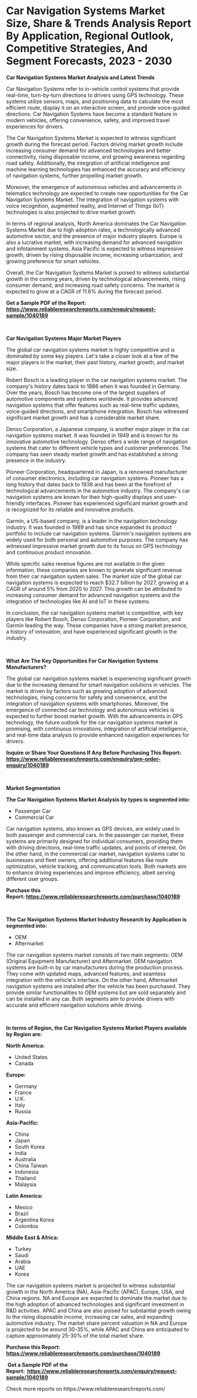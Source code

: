 <p><h1>Car Navigation Systems Market Size, Share & Trends Analysis Report By Application, Regional Outlook, Competitive Strategies, And Segment Forecasts, 2023 - 2030</h1></p><p><strong>Car Navigation Systems Market Analysis and Latest Trends</strong></p>
<p><p>Car Navigation Systems refer to in-vehicle control systems that provide real-time, turn-by-turn directions to drivers using GPS technology. These systems utilize sensors, maps, and positioning data to calculate the most efficient route, display it on an interactive screen, and provide voice-guided directions. Car Navigation Systems have become a standard feature in modern vehicles, offering convenience, safety, and improved travel experiences for drivers.</p><p>The Car Navigation Systems Market is expected to witness significant growth during the forecast period. Factors driving market growth include increasing consumer demand for advanced technologies and better connectivity, rising disposable income, and growing awareness regarding road safety. Additionally, the integration of artificial intelligence and machine learning technologies has enhanced the accuracy and efficiency of navigation systems, further propelling market growth.</p><p>Moreover, the emergence of autonomous vehicles and advancements in telematics technology are expected to create new opportunities for the Car Navigation Systems Market. The integration of navigation systems with voice recognition, augmented reality, and Internet of Things (IoT) technologies is also projected to drive market growth.</p><p>In terms of regional analysis, North America dominates the Car Navigation Systems Market due to high adoption rates, a technologically advanced automotive sector, and the presence of major industry players. Europe is also a lucrative market, with increasing demand for advanced navigation and infotainment systems. Asia Pacific is expected to witness impressive growth, driven by rising disposable income, increasing urbanization, and growing preference for smart vehicles.</p><p>Overall, the Car Navigation Systems Market is poised to witness substantial growth in the coming years, driven by technological advancements, rising consumer demand, and increasing road safety concerns. The market is expected to grow at a CAGR of 11.6% during the forecast period.</p></p>
<p><strong>Get a Sample PDF of the Report:&nbsp; <a href="https://www.reliableresearchreports.com/enquiry/request-sample/1040189">https://www.reliableresearchreports.com/enquiry/request-sample/1040189</a></strong></p>
<p>&nbsp;</p>
<p><strong>Car Navigation Systems Major Market Players</strong></p>
<p><p>The global car navigation systems market is highly competitive and is dominated by some key players. Let's take a closer look at a few of the major players in the market, their past history, market growth, and market size.</p><p>Robert Bosch is a leading player in the car navigation systems market. The company's history dates back to 1886 when it was founded in Germany. Over the years, Bosch has become one of the largest suppliers of automotive components and systems worldwide. It provides advanced navigation systems that offer features such as real-time traffic updates, voice-guided directions, and smartphone integration. Bosch has witnessed significant market growth and has a considerable market share.</p><p>Denso Corporation, a Japanese company, is another major player in the car navigation systems market. It was founded in 1949 and is known for its innovative automotive technology. Denso offers a wide range of navigation systems that cater to different vehicle types and customer preferences. The company has seen steady market growth and has established a strong presence in the industry.</p><p>Pioneer Corporation, headquartered in Japan, is a renowned manufacturer of consumer electronics, including car navigation systems. Pioneer has a long history that dates back to 1938 and has been at the forefront of technological advancements in the automotive industry. The company's car navigation systems are known for their high-quality displays and user-friendly interfaces. Pioneer has experienced significant market growth and is recognized for its reliable and innovative products.</p><p>Garmin, a US-based company, is a leader in the navigation technology industry. It was founded in 1989 and has since expanded its product portfolio to include car navigation systems. Garmin's navigation systems are widely used for both personal and automotive purposes. The company has witnessed impressive market growth due to its focus on GPS technology and continuous product innovation.</p><p>While specific sales revenue figures are not available in the given information, these companies are known to generate significant revenue from their car navigation system sales. The market size of the global car navigation systems is expected to reach $32.7 billion by 2027, growing at a CAGR of around 5% from 2020 to 2027. This growth can be attributed to increasing consumer demand for advanced navigation systems and the integration of technologies like AI and IoT in these systems.</p><p>In conclusion, the car navigation systems market is competitive, with key players like Robert Bosch, Denso Corporation, Pioneer Corporation, and Garmin leading the way. These companies have a strong market presence, a history of innovation, and have experienced significant growth in the industry.</p></p>
<p>&nbsp;</p>
<p><strong>What Are The Key Opportunities For Car Navigation Systems Manufacturers?</strong></p>
<p><p>The global car navigation systems market is experiencing significant growth due to the increasing demand for smart navigation solutions in vehicles. The market is driven by factors such as growing adoption of advanced technologies, rising concerns for safety and convenience, and the integration of navigation systems with smartphones. Moreover, the emergence of connected car technology and autonomous vehicles is expected to further boost market growth. With the advancements in GPS technology, the future outlook for the car navigation systems market is promising, with continuous innovations, integration of artificial intelligence, and real-time data analysis to provide enhanced navigation experiences for drivers.</p></p>
<p><strong>Inquire or Share Your Questions If Any Before Purchasing This Report: <a href="https://www.reliableresearchreports.com/enquiry/pre-order-enquiry/1040189">https://www.reliableresearchreports.com/enquiry/pre-order-enquiry/1040189</a></strong></p>
<p>&nbsp;</p>
<p><strong>Market Segmentation</strong></p>
<p><strong>The Car Navigation Systems Market Analysis by types is segmented into:</strong></p>
<p><ul><li>Passenger Car</li><li>Commercial Car</li></ul></p>
<p><p>Car navigation systems, also known as GPS devices, are widely used in both passenger and commercial cars. In the passenger car market, these systems are primarily designed for individual consumers, providing them with driving directions, real-time traffic updates, and points of interest. On the other hand, in the commercial car market, navigation systems cater to businesses and fleet owners, offering additional features like route optimization, vehicle tracking, and communication tools. Both markets aim to enhance driving experiences and improve efficiency, albeit serving different user groups.</p></p>
<p><strong>Purchase this Report:&nbsp;<a href="https://www.reliableresearchreports.com/purchase/1040189">https://www.reliableresearchreports.com/purchase/1040189</a></strong></p>
<p>&nbsp;</p>
<p><strong>The Car Navigation Systems Market Industry Research by Application is segmented into:</strong></p>
<p><ul><li>OEM</li><li>Aftermarket</li></ul></p>
<p><p>The car navigation systems market consists of two main segments: OEM (Original Equipment Manufacturer) and Aftermarket. OEM navigation systems are built-in by car manufacturers during the production process. They come with updated maps, advanced features, and seamless integration with the vehicle's interface. On the other hand, Aftermarket navigation systems are installed after the vehicle has been purchased. They provide similar functionalities to OEM systems but are sold separately and can be installed in any car. Both segments aim to provide drivers with accurate and efficient navigation solutions while driving.</p></p>
<p>&nbsp;</p>
<p><strong>In terms of Region, the Car Navigation Systems Market Players available by Region are:</strong></p>
<p>
    <p> <strong> North America: </strong>
        <ul>
            <li>United States</li>
            <li>Canada</li>
        </ul>
        </p> 
    <p> <strong> Europe: </strong>
        <ul>
            <li>Germany</li>
            <li>France</li>
            <li>U.K.</li>
            <li>Italy</li>
            <li>Russia</li>
        </ul>
        </p> 
    <p> <strong> Asia-Pacific: </strong>
        <ul>
            <li>China</li>
            <li>Japan</li>
            <li>South Korea</li>
            <li>India</li>
            <li>Australia</li>
            <li>China Taiwan</li>
            <li>Indonesia</li>
            <li>Thailand</li>
            <li>Malaysia</li>
        </ul>
        </p> 
    <p> <strong> Latin America: </strong>
        <ul>
            <li>Mexico</li>
            <li>Brazil</li>
            <li>Argentina Korea</li>
            <li>Colombia</li>
        </ul>
        </p> 
    <p> <strong> Middle East & Africa: </strong>
        <ul>
            <li>Turkey</li>
            <li>Saudi</li>
            <li>Arabia</li>
            <li>UAE</li>
            <li>Korea</li>
        </ul>
    </p>
    </p>
<p><p>The car navigation systems market is projected to witness substantial growth in the North America (NA), Asia-Pacific (APAC), Europe, USA, and China regions. NA and Europe are expected to dominate the market due to the high adoption of advanced technologies and significant investment in R&D activities. APAC and China are also poised for substantial growth owing to the rising disposable income, increasing car sales, and expanding automotive industry. The market share percent valuation in NA and Europe is projected to be around 30-35%, while APAC and China are anticipated to capture approximately 25-30% of the total market share.</p></p>
<p><strong>Purchase this Report: <a href="https://www.reliableresearchreports.com/purchase/1040189">https://www.reliableresearchreports.com/purchase/1040189</a></strong></p>
<p>&nbsp;<strong>Get a Sample PDF of the Report:&nbsp;&nbsp;<a href="https://www.reliableresearchreports.com/enquiry/request-sample/1040189">https://www.reliableresearchreports.com/enquiry/request-sample/1040189</a></strong></p>
<p><strong></strong></p>
<p>Check more reports on https://www.reliableresearchreports.com/</p>